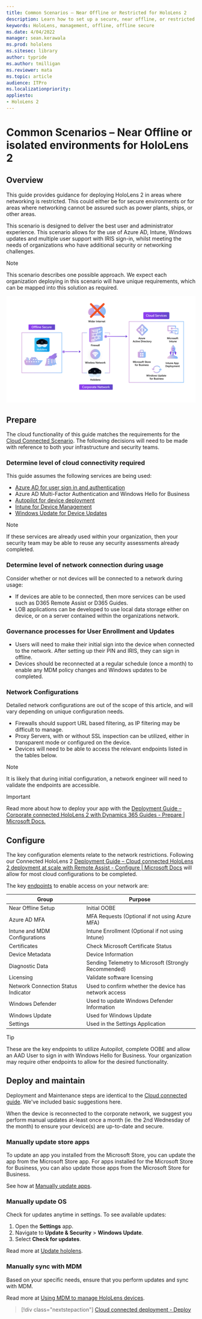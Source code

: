 ```yaml
---
title: Common Scenarios – Near Offline or Restricted for HoloLens 2
description: Learn how to set up a secure, near offline, or restricted deployment and app deployment scenario with provisioning for HoloLens devices.
keywords: HoloLens, management, offline, offline secure
ms.date: 4/04/2022
manager: sean.kerawala
ms.prod: hololens
ms.sitesec: library
author: typride
ms.author: tmilligan
ms.reviewer: mata
ms.topic: article
audience: ITPro
ms.localizationpriority:
appliesto:
- HoloLens 2
---
```


# Common Scenarios – Near Offline or isolated environments for HoloLens 2

## Overview

This guide provides guidance for deploying HoloLens 2 in areas where networking is restricted. This could either be for secure environments or for areas where networking cannot be assured such as power plants, ships, or other areas.

This scenario is designed to deliver the best user and administrator experience. This scenario allows for the use of Azure AD, Intune, Windows updates and multiple user support with IRIS sign-in, whilst meeting the needs of organizations who have additional security or networking challenges.

> [!NOTE]
> This scenario describes one possible approach. We expect each organization deploying in this scenario will have unique requirements, which can be mapped into this solution as required.

[![Offline Secure scenario.](./images/restricted-deployment-scenario-d.png)](./images/restricted-deployment-scenario-d.png#lightbox)

## Prepare

The cloud functionality of this guide matches the requirements for the [Cloud Connected Scenario](hololens2-cloud-connected-prepare.md). The following decisions will need to be made with reference to both your infrastructure and security teams.

### Determine level of cloud connectivity required

This guide assumes the following services are being used:

- [Azure AD for user sign in and authentication](hololens-identity.md)
- Azure AD Multi-Factor Authentication and Windows Hello for Business
- [Autopilot for device deployment](/mem/autopilot/existing-devices)
- [Intune for Device Management](/mem/intune/remote-actions/device-management)
- [Windows Update for Device Updates](hololens-update-hololens.md)

> [!NOTE]
> If these services are already used within your organization, then your security team may be able to reuse any security assessments already completed.

### Determine level of network connection during usage

Consider whether or not devices will be connected to a network during usage:

- If devices are able to be connected, then more services can be used such as D365 Remote Assist or D365 Guides.
- LOB applications can be developed to use local data storage either on device, or on a server contained within the organizations network.


### Governance processes for User Enrollment and Updates

- Users will need to make their initial sign into the device when connected to the network. After setting up their PIN and IRIS, they can sign in offline.
- Devices should be reconnected at a regular schedule (once a month) to enable any MDM policy changes and Windows updates to be completed.

### Network Configurations

Detailed network configurations are out of the scope of this article, and will vary depending on unique configuration needs.

- Firewalls should support URL based filtering, as IP filtering may be difficult to manage.
- Proxy Servers, with or without SSL inspection can be utilized, either in transparent mode or configured on the device.
- Devices will need to be able to access the relevant endpoints listed in the tables below.

> [!NOTE]
> It is likely that during initial configuration, a network engineer will need to validate the endpoints are accessible.

> [!IMPORTANT]
> Read more about how to deploy your app with the [Deployment Guide – Corporate connected HoloLens 2 with Dynamics 365 Guides - Prepare | Microsoft Docs.](hololens2-corp-connected-prepare.md)

## Configure

The key configuration elements relate to the network restrictions. Following our Connected HoloLens 2 [Deployment Guide – Cloud connected HoloLens 2 deployment at scale with Remote Assist - Configure | Microsoft Docs](hololens2-cloud-connected-configure.md) will allow for most cloud configurations to be completed.

The key [endpoints](hololens-offline.md) to enable access on your network are:

|Group                                  |   Purpose                                              |
|---------------------------------------|--------------------------------------------------------|
|Near Offline Setup                     |   Initial OOBE                                         |
|Azure AD MFA                           |   MFA Requests (Optional if not using Azure MFA)       |
|Intune and MDM Configurations          |   Intune Enrollment (Optional if not using Intune)      |
|Certificates                           |   Check Microsoft Certificate Status                   |
|Device Metadata                        |   Device Information                                   |
|Diagnostic Data                        |   Sending Telemetry to Microsoft (Strongly Recommended)|
|Licensing                              |   Validate software licensing                          |
|Network Connection Status Indicator    |   Used to confirm whether the device has network access|
|Windows Defender                       |   Used to update Windows Defender Information          |
|Windows Update                         |   Used for Windows Update                              |
|Settings                               |   Used in the Settings Application                     |

> [!TIP]
> These are the key endpoints to utilize Autopilot, complete OOBE and allow an AAD User to sign in with Windows Hello for Business. Your organization may require other endpoints to allow for the desired functionality. 

## Deploy and maintain
Deployment and Maintenance steps are identical to the [Cloud connected guide](hololens2-cloud-connected-deploy.md). We've included basic suggestions here.

When the device is reconnected to the corporate network, we suggest you perform manual updates at-least once a month (ie. the 2nd Wednesday of the month) to ensure your device(s) are up-to-date and secure.

### Manually update store apps

To update an app you installed from the Microsoft Store, you can update the app from the Microsoft Store app. For apps installed for the Microsoft Store for Business, you can also update those apps from the Microsoft Store for Business.

See how at [Manually update apps](holographic-store-apps.md).

### Manually update OS

Check for updates anytime in settings. To see available updates:

1. Open the **Settings** app.
1. Navigate to **Update & Security** > **Windows Update**.
1. Select **Check for updates**.

Read more at [Update hololens](hololens-update-hololens.md).

### Manually sync with MDM

Based on your specific needs, ensure that you perform updates and sync with MDM.

Read more at [Using MDM to manage HoloLens devices](hololens-mdm-configure.md).

> [!div class="nextstepaction"]
> [Cloud connected deployment - Deploy](hololens2-cloud-connected-deploy.md)

